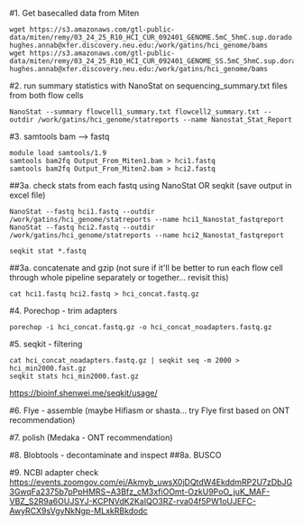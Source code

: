 #1. Get basecalled data from Miten
```
wget https://s3.amazonaws.com/gtl-public-data/miten/remy/03_24_25_R10_HCI_CUR_092401_GENOME.5mC_5hmC.sup.dorado.0.9.1.bam hughes.annab@xfer.discovery.neu.edu:/work/gatins/hci_genome/bams
wget https://s3.amazonaws.com/gtl-public-data/miten/remy/03_24_25_R10_HCI_CUR_092401_GENOME_SS.5mC_5hmC.sup.dorado.0.9.1.bam hughes.annab@xfer.discovery.neu.edu:/work/gatins/hci_genome/bams
```

#2. run summary statistics with NanoStat on sequencing_summary.txt files from both flow cells
```
NanoStat --summary flowcell1_summary.txt flowcell2_summary.txt --outdir /work/gatins/hci_genome/statreports --name Nanostat_Stat_Report
```

#3. samtools bam --> fastq
```
module load samtools/1.9
samtools bam2fq Output_From_Miten1.bam > hci1.fastq
samtools bam2fq Output_From_Miten2.bam > hci2.fastq
```
##3a. check stats from each fastq using NanoStat OR seqkit (save output in excel file)
```
NanoStat --fastq hci1.fastq --outdir /work/gatins/hci_genome/statreports --name hci1_Nanostat_fastqreport
NanoStat --fastq hci2.fastq --outdir /work/gatins/hci_genome/statreports --name hci2_Nanostat_fastqreport
```
```
seqkit stat *.fastq
```
##3a. concatenate and gzip (not sure if it'll be better to run each flow cell through whole pipeline separately or together... revisit this)
```
cat hci1.fastq hci2.fastq > hci_concat.fastq.gz
```

#4. Porechop - trim adapters
```
porechop -i hci_concat.fastq.gz -o hci_concat_noadapters.fastq.gz
```

#5. seqkit - filtering
```
cat hci_concat_noadapters.fastq.gz | seqkit seq -m 2000 > hci_min2000.fast.gz
seqkit stats hci_min2000.fast.gz
```
https://bioinf.shenwei.me/seqkit/usage/

#6. Flye - assemble (maybe Hifiasm or shasta... try Flye first based on ONT recommendation)

#7. polish (Medaka - ONT recommendation)

#8. Blobtools - decontaminate and inspect
##8a. BUSCO

#9. NCBI adapter check
https://events.zoomgov.com/ej/Akmyb_uwsX0jDQtdW4EkddmRP2U7zDbJG3GwqFa2375b7pPpHMRS~A3Bfz_cM3xfiOOmt-OzkU9PoO_juK_MAF-VBZ_S2R9a6OUJSYJ-KCPNVdK2KaIQO3RZ-rva04f5PW1oUJEFC-AwyRCX9sVgyNkNgp-MLxkRBkdodc


